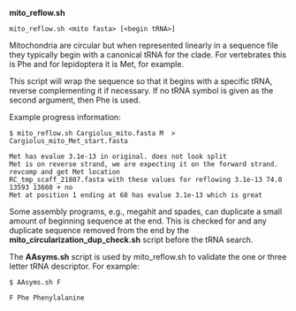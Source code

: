 
**mito_reflow.sh**

```mito_reflow.sh <mito fasta> [<begin tRNA>]```

Mitochondria are circular but when represented linearly in a sequence file they typically begin with a canonical tRNA for the clade.
For vertebrates this is Phe and for lepidoptera it is Met, for example.

This script will wrap the sequence so that it begins with a specific tRNA, reverse complementing it if necessary.
If no tRNA symbol is given as the second argument, then Phe is used.

Example progress information:
```
$ mito_reflow.sh Cargiolus_mito.fasta M  > Cargiolus_mito_Met_start.fasta

Met has evalue 3.1e-13 in original. does not look split
Met is on reverse strand, we are expecting it on the forward strand. revcomp and get Met location
RC_tmp_scaff_21807.fasta with these values for reflowing 3.1e-13 74.0 13593 13660 + no
Met at position 1 ending at 68 has evalue 3.1e-13 which is great
```

Some assembly programs, e.g., megahit and spades, can duplicate a small amount of beginning sequence at the end.
This is checked for and any duplicate sequence removed from the end by the **mito_circularization_dup_check.sh** script before the tRNA search.

The **AAsyms.sh** script is used by mito_reflow.sh to validate the one or three letter tRNA descriptor. For example:
```
$ AAsyms.sh F

F Phe Phenylalanine
```
